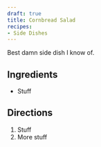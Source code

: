 ```yaml
---
draft: true
title: Cornbread Salad
recipes:
- Side Dishes
---
```


Best damn side dish I know of.

## Ingredients

* Stuff

## Directions

1. Stuff
2. More stuff
